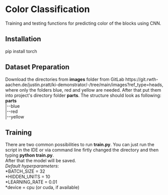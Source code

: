 <h1>Color Classification</h1>
Training and testing functions for predicting color of the blocks using CNN.

<h2>Installation</h2>
pip install torch

<h2>Dataset Preparation</h2>
Download the directories from <b>images</b> folder from GitLab https://git.rwth-aachen.de/justin.pratt/ki-demonstrator/-/tree/main/images?ref_type=heads,
where only the folders blue, red and yellow are needed. After that put them into project's directory folder <b>parts</b>.
The structure should look as following:<br>   
<b>parts</b><br> 
|--blue<br> 
|--red<br> 
|--yellow<br> 

<h2>Training</h2>
There are two common possibilities to run <b>train.py</b>. You can just run the script in the IDE or via command line 
firtly changed the directory and then typing <b>python train.py</b>.<br>
After that the model will be saved.<br>
<i>Default hyperparameters</i>:<br>
*BATCH_SIZE = 32<br>
*HIDDEN_UNITS = 10<br>
*LEARNING_RATE = 0.01<br>
*device = cpu (or cuda, if available)
